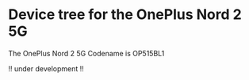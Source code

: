 Device tree for the OnePlus Nord 2 5G
=================================================

The OnePlus Nord 2 5G Codename is OP515BL1

!! under development !!
